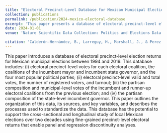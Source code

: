 ```yaml
---
title: "Electoral Precinct-Level Database for Mexican Municipal Elections"
collection: publications
permalink: /publication/2024-mexico-electoral-database
excerpt: 'This paper presents a database of electoral precinct-level election returns for Mexican municipal elections from 1994 to 2019.'
date: 2024-01-01
venue: 'Nature Scientific Data Collection: Politics and Elections Data (Accepted for Publication)'

citation: 'Calderón-Hernández, B., Larreguy, H., Marshall, J., & Perez Castellanos, J. L. (2024). &quot;Electoral Precinct-Level Database for Mexican Municipal Elections.&quot; Nature Scientific Data Collection: Politics and Elections Data. (Accepted for Publication).'
---
```

This paper introduces a database of electoral precinct-level election returns for Mexican municipal elections between 1994 and 2019. This database includes: (i) electoral precinct-level votes for each electoral coalition, the coalitions of the incumbent mayor and incumbent state governor, and the four most popular political parties; (ii) electoral precinct-level valid and total votes, the number of registered voters, and turnout; (iii) the partisan composition and municipal-level votes of the incumbent and runner-up electoral coalitions from the previous election; and (iv) the partisan composition of the state-level incumbent governor. This paper outlines the organization of this data, its sources, and key variables, and describes the processes used to standardize the data. This database has the potential to support the cross-sectional and longitudinal study of local Mexican elections over two decades using fine-grained precinct-level electoral returns that enable panel and regression discontinuity analyses.

